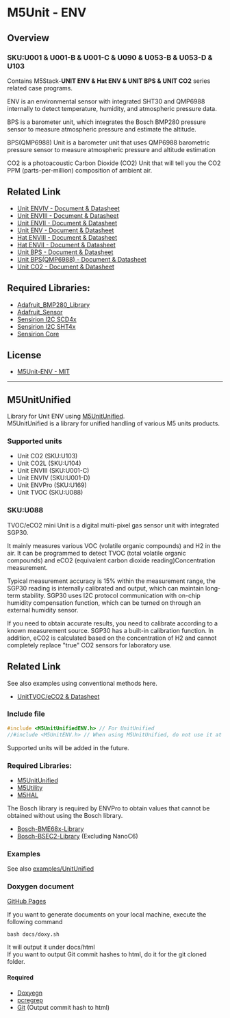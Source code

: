 # M5Unit - ENV

## Overview

### SKU:U001 & U001-B & U001-C & U090 & U053-B & U053-D & U103

Contains M5Stack-**UNIT ENV & Hat ENV & UNIT BPS & UNIT CO2** series related case programs.

ENV is an environmental sensor with integrated SHT30 and QMP6988 internally to detect temperature, humidity, and atmospheric pressure data.

BPS is a barometer unit, which integrates the Bosch BMP280 pressure sensor to measure atmospheric pressure and estimate the altitude.

BPS(QMP6988) Unit is a barometer unit that uses QMP6988 barometric pressure sensor to measure atmospheric pressure and altitude estimation

CO2 is a photoacoustic Carbon Dioxide (CO2) Unit that will tell you the CO2 PPM (parts-per-million) composition of ambient air.

## Related Link

- [Unit ENVIV - Document & Datasheet](https://docs.m5stack.com/en/unit/ENV%E2%85%A3%20Unit)
- [Unit ENVIII - Document & Datasheet](https://docs.m5stack.com/en/unit/envIII)
- [Unit ENVII - Document & Datasheet](https://docs.m5stack.com/en/unit/envII)
- [Unit ENV - Document & Datasheet](https://docs.m5stack.com/en/unit/env)
- [Hat ENVIII - Document & Datasheet](https://docs.m5stack.com/en/hat/hat_envIII)
- [Hat ENVII - Document & Datasheet](https://docs.m5stack.com/en/hat/hat_envII)
- [Unit BPS - Document & Datasheet](https://docs.m5stack.com/en/unit/bps)
- [Unit BPS(QMP6988) - Document & Datasheet](https://docs.m5stack.com/en/unit/BPS(QMP6988))
- [Unit CO2 - Document & Datasheet](https://docs.m5stack.com/en/unit/co2)

## Required Libraries:

- [Adafruit_BMP280_Library](https://github.com/adafruit/Adafruit_BMP280_Library)
- [Adafruit_Sensor](https://github.com/adafruit/Adafruit_Sensor)
- [Sensirion I2C SCD4x](https://github.com/Sensirion/arduino-i2c-scd4x)
- [Sensirion I2C SHT4x](https://github.com/Sensirion/arduino-i2c-sht4x)
- [Sensirion Core](https://github.com/Sensirion/arduino-core)

## License

- [M5Unit-ENV - MIT](LICENSE)

---

## M5UnitUnified
Library for Unit ENV using [M5UnitUnified](https://github.com/m5stack/M5UnitUnified).  
M5UnitUnified is a library for unified handling of various M5 units products.

### Supported units 
- Unit CO2 (SKU:U103)
- Unit CO2L (SKU:U104)
- Unit ENVIII (SKU:U001-C)
- Unit ENVIV (SKU:U001-D)
- Unit ENVPro (SKU:U169)
- Unit TVOC (SKU:U088)

### SKU:U088

TVOC/eCO2 mini Unit is a digital multi-pixel gas sensor unit with integrated SGP30.

It mainly measures various VOC (volatile organic compounds) and H2 in the air. It can be programmed to detect TVOC (total volatile organic compounds) and eCO2 (equivalent carbon dioxide reading)Concentration measurement.

Typical measurement accuracy is 15% within the measurement range, the SGP30 reading is internally calibrated and output, which can maintain long-term stability. SGP30 uses I2C protocol communication with on-chip humidity compensation function, which can be turned on through an external humidity sensor.

If you need to obtain accurate results, you need to calibrate according to a known measurement source. SGP30 has a built-in calibration function. In addition, eCO2 is calculated based on the concentration of H2 and cannot completely replace "true" CO2 sensors for laboratory use.

## Related Link
See also examples using conventional methods here.

- [UnitTVOC/eCO2 & Datasheet](https://docs.m5stack.com/en/unit/tvoc)


### Include file
```cpp
#include <M5UnitUnifiedENV.h> // For UnitUnified
//#include <M5UnitENV.h> // When using M5UnitUnified, do not use it at the same time as conventional libraries
```
Supported units will be added in the future.

### Required Libraries:
- [M5UnitUnified](https://github.com/m5stack/M5UnitUnified)
- [M5Utility](https://github.com/m5stack/M5Utility)
- [M5HAL](https://github.com/m5stack/M5HAL)

The Bosch library is required by ENVPro to obtain values that cannot be obtained without using the Bosch library.
- [Bosch-BME68x-Library](https://github.com/boschsensortec/Bosch-BME68x-Library)
- [Bosch-BSEC2-Library](https://github.com/boschsensortec/Bosch-BSEC2-Library) (Excluding NanoC6)

### Examples
See also [examples/UnitUnified](examples/UnitUnified)

### Doxygen document
[GitHub Pages](https://m5stack.github.io/M5Unit-ENV/)

If you want to generate documents on your local machine, execute the following command

```
bash docs/doxy.sh
```

It will output it under docs/html  
If you want to output Git commit hashes to html, do it for the git cloned folder.

#### Required
- [Doxyegn](https://www.doxygen.nl/)
- [pcregrep](https://formulae.brew.sh/formula/pcre2)
- [Git](https://git-scm.com/) (Output commit hash to html)
